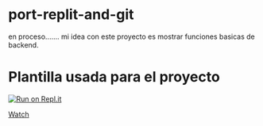 # port-replit-and-git
en proceso.......
mi idea con este proyecto es mostrar funciones basicas de backend.

# Plantilla usada para el proyecto
[![Run on Repl.it](https://repl.it/badge/github/freeCodeCamp/boilerplate-npm)](https://repl.it/github/freeCodeCamp/boilerplate-npm)

<!-- Place this tag where you want the button to render. -->
<a class="github-button" href="https://github.com/ntkme/github-buttons/subscription" data-icon="octicon-eye" aria-label="Watch ntkme/github-buttons on GitHub">Watch</a>
<!-- Place this tag in your head or just before your close body tag. -->
<script async defer src="https://buttons.github.io/buttons.js"></script>
